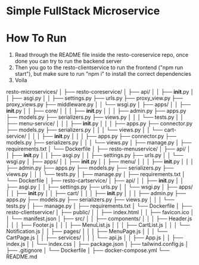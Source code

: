 # Simple FullStack Microservice

# How To Run

1. Read through the README file inside the resto-coreservice repo, once done you can try to run the backend server
2. Then you go to the resto-clientservice to run the frontend ("npm run start"), but make sure to run "npm i" to install the correct dependencies 
3. Voila


resto-microservices/
│
├── resto-coreservice/
│   ├── api/
│   │   ├── __init__.py
│   │   ├── asgi.py
│   │   ├── settings.py
        ├── urls.py
        ├── proxy_view.py
        ├── proxy_views.py
        ├── middleware.py
│   │   └── wsgi.py
│   ├── apps/
│   │   ├── __init__.py
│   │   ├── core/
│   │   │   ├── __init__.py
│   │   │   ├── admin.py
            ├── apps.py
            ├── models.py
            ├── serializers.py
            ├── views.py
│   │   │   └── tests.py
│   │   ├── menu-service/
│   │   │   ├── __init__.py
│   │   │   ├── apps.py
            ├── connector.py
            ├── models.py
            ├── serializers.py
│   │   │   └── views.py
│   │   └── cart-service/
│   │   │   ├── __init__.py
│   │   │   ├── apps.py
            ├── connector.py
            ├── models.py
            ├── serializers.py
│   │   │   └── views.py
│   ├── manage.py
│   ├── requirements.txt
│   └── Dockerfile
│
├── resto-menuservice/
│   ├── api/
│   │   ├── __init__.py
│   │   ├── asgi.py
│   │   ├── settings.py
        ├── urls.py
│   │   └── wsgi.py
│   ├── apps/
│   │   ├── __init__.py
│   │   ├── menu/
│   │   │   ├── __init__.py
│   │   │   ├── admin.py
            ├── apps.py
            ├── models.py
            ├── serializers.py
            ├── views.py
│   │   │   └── tests.py
│   ├── manage.py
│   ├── requirements.txt
│   └── Dockerfile
│
├── resto-cartservice/
│   ├── api/
│   │   ├── __init__.py
│   │   ├── asgi.py
│   │   ├── settings.py
        ├── urls.py
│   │   └── wsgi.py
│   ├── apps/
│   │   ├── __init__.py
│   │   ├── cart/
│   │   │   ├── __init__.py
│   │   │   ├── admin.py
            ├── apps.py
            ├── models.py
            ├── serializers.py
            ├── views.py
│   │   │   └── tests.py
│   ├── manage.py
│   ├── requirements.txt
│   └── Dockerfile
│
├── resto-clientservice/
│   ├── public/
│   │   ├── index.html
│   │   ├── favicon.ico
│   │   └── manifest.json
│   ├── src/
│   │   ├── components/
│   │   │   ├── Header.js
│   │   │   ├── Footer.js
│   │   │   ├── MenuList.js
│   │   │   ├── CartList.js
│   │   │   └── Notification.js
│   │   ├── pages/
│   │   │   ├── MenuPage.js
│   │   │   └── CartPage.js
│   │   ├── services/
│   │   │   └── api.js
│   │   ├── App.js
│   │   ├── index.js
│   │   └── index.css
│   ├── package.json
│   ├── tailwind.config.js
│   ├── .gitignore
│   └── Dockerfile
│
├── docker-compose.yml
└── README.md

